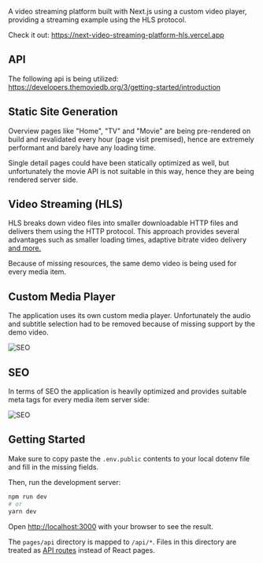 A video streaming platform built with Next.js using a custom video player, providing a streaming example using the HLS protocol.

Check it out: https://next-video-streaming-platform-hls.vercel.app

## API
The following api is being utilized: https://developers.themoviedb.org/3/getting-started/introduction

## Static Site Generation
Overview pages like "Home", "TV" and "Movie" are being pre-rendered on build and revalidated every hour (page visit premised), hence are extremely performant and barely have any loading time. 

Single detail pages could have been statically optimized as well, but unfortunately the movie API is not suitable in this way, hence they are being rendered server side. 

## Video Streaming (HLS)
HLS breaks down video files into smaller downloadable HTTP files and delivers them using the HTTP protocol. This approach provides several advantages such as smaller loading times, adaptive bitrate video delivery [and more.](https://developer.apple.com/documentation/http_live_streaming)

Because of missing resources, the same demo video is being used for every media item.

## Custom Media Player
The application uses its own custom media player. Unfortunately the audio and subtitle selection had to be removed because of missing support
by the demo video.

![SEO](https://github.com/timfuhrmann/next-video-streaming-platform-hls/blob/develop/public/media-player.png)

## SEO
In terms of SEO the application is heavily optimized and provides suitable meta tags for every media item server side:

![SEO](https://github.com/timfuhrmann/next-video-streaming-platform-hls/blob/develop/public/readme-seo.png)

## Getting Started

Make sure to copy paste the `.env.public` contents to your local dotenv file and fill in the missing fields.

Then, run the development server:

```bash
npm run dev
# or
yarn dev
```

Open [http://localhost:3000](http://localhost:3000) with your browser to see the result.

The `pages/api` directory is mapped to `/api/*`. Files in this directory are treated as [API routes](https://nextjs.org/docs/api-routes/introduction) instead of React pages.
